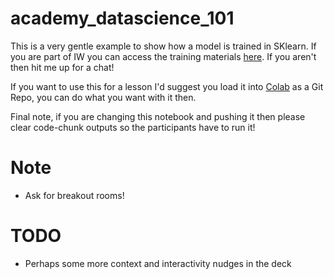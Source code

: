 # academy_datascience_101
This is a very gentle example to show how a model is trained in SKlearn. If you are part of IW you can access the training materials [here](https://myoffice.accenture.com/:p:/g/personal/rob_mansfield_accenture_com/ERJ0pd5_1MtBjQXSNhEjnbwB5mrn2v-c_Rn6M5cpiVG5fw?e=mlMASc). If you aren't then hit me up for a chat!

If you want to use this for a lesson I'd suggest you load it into [Colab](https://colab.research.google.com/) as a Git Repo, you can do what you want with it then. 

Final note, if you are changing this notebook and pushing it then please clear code-chunk outputs so the participants have to run it!



# Note
* Ask for breakout rooms!

# TODO
* Perhaps some more context and interactivity nudges in the deck